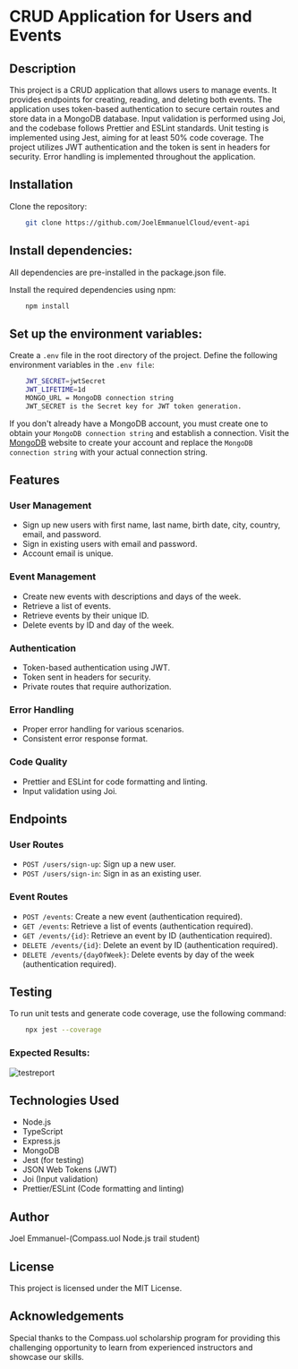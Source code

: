 # CRUD Application for Users and Events

## Description

This project is a CRUD application that allows users to manage events. It provides endpoints for creating, reading, and deleting both events. The application uses token-based authentication to secure certain routes and store data in a MongoDB database. Input validation is performed using Joi, and the codebase follows Prettier and ESLint standards. Unit testing is implemented using Jest, aiming for at least 50% code coverage. The project utilizes JWT authentication and the token is sent in headers for security. Error handling is implemented throughout the application.

## Installation

Clone the repository:

```bash
    git clone https://github.com/JoelEmmanuelCloud/event-api
```

## Install dependencies:

All dependencies are pre-installed in the package.json file.

Install the required dependencies using npm:

```bash
    npm install
```

## Set up the environment variables:

Create a `.env` file in the root directory of the project. Define the following environment variables in the `.env file`:

```bash
    JWT_SECRET=jwtSecret
    JWT_LIFETIME=1d
    MONGO_URL = MongoDB connection string
    JWT_SECRET is the Secret key for JWT token generation.
```

If you don't already have a MongoDB account, you must create one to obtain your `MongoDB connection string` and establish a connection. Visit the [MongoDB](https://www.mongodb.com) website to create your account and replace the `MongoDB connection string` with your actual connection string.

## Features

### User Management

-   Sign up new users with first name, last name, birth date, city, country, email, and password.
-   Sign in existing users with email and password.
-   Account email is unique.

### Event Management

-   Create new events with descriptions and days of the week.
-   Retrieve a list of events.
-   Retrieve events by their unique ID.
-   Delete events by ID and day of the week.

### Authentication

-   Token-based authentication using JWT.
-   Token sent in headers for security.
-   Private routes that require authorization.

### Error Handling

-   Proper error handling for various scenarios.
-   Consistent error response format.

### Code Quality

-   Prettier and ESLint for code formatting and linting.
-   Input validation using Joi.

## Endpoints

### User Routes

-   `POST /users/sign-up`: Sign up a new user.
-   `POST /users/sign-in`: Sign in as an existing user.

### Event Routes

-   `POST /events`: Create a new event (authentication required).
-   `GET /events`: Retrieve a list of events (authentication required).
-   `GET /events/{id}`: Retrieve an event by ID (authentication required).
-   `DELETE /events/{id}`: Delete an event by ID (authentication required).
-   `DELETE /events/{dayOfWeek}`: Delete events by day of the week (authentication required).

## Testing

To run unit tests and generate code coverage, use the following command:

```bash
    npx jest --coverage
```
### Expected Results:
![testreport](https://github.com/JoelEmmanuelCloud/event-api/assets/123770803/b64586ae-c6ee-43cd-b4d6-7bd99ef326f6)


## Technologies Used

-   Node.js
-   TypeScript
-   Express.js
-   MongoDB
-   Jest (for testing)
-   JSON Web Tokens (JWT)
-   Joi (Input validation)
-   Prettier/ESLint (Code formatting and linting)

## Author

Joel Emmanuel-(Compass.uol Node.js trail student)

## License

This project is licensed under the MIT License.

## Acknowledgements

Special thanks to the Compass.uol scholarship program for providing this challenging opportunity to learn from experienced instructors and showcase our skills.
